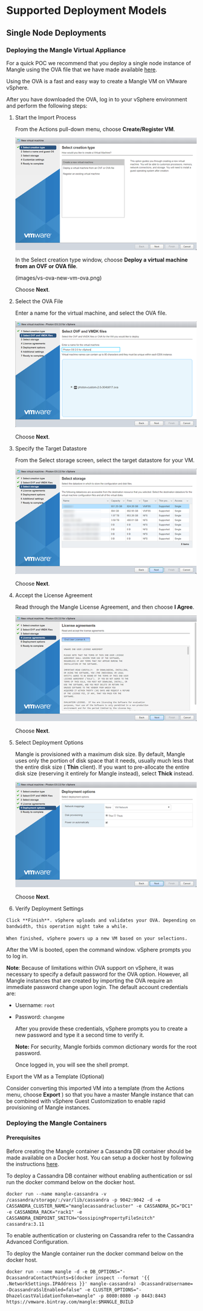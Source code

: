 # Supported Deployment Models

## Single Node Deployments

### Deploying the Mangle Virtual Appliance

For a quick POC we recommend that you deploy a single node instance of Mangle using the OVA file that we have made available [here](https://dl.bintray.com/vmware/photon/3.0/GA/ova/photon-hw11-3.0-26156e2.ova).

Using the OVA is a fast and easy way to create a Mangle VM on VMware vSphere.

After you have downloaded the OVA, log in to your vSphere environment and perform the following steps:

1. Start the Import Process

   From the Actions pull-down menu, choose **Create/Register VM**.

   ![Create/Register VM](../.gitbook/assets/ova-new-vm.png)

   In the Select creation type window, choose **Deploy a virtual machine from an OVF or OVA file**.

   \(images/vs-ova-new-vm-ova.png\)

   Choose **Next**.

2. Select the OVA File

   Enter a name for the virtual machine, and select the OVA file.

   ![OVA file](../.gitbook/assets/ova-name-selected.png)

   Choose **Next**.

3. Specify the Target Datastore

   From the Select storage screen, select the target datastore for your VM.

   ![Target datastore](../.gitbook/assets/ova-storage.png)

   Choose **Next**.

4. Accept the License Agreement

   Read through the Mangle License Agreement, and then choose **I Agree**.

   ![License](../.gitbook/assets/ova-license.png)

   Choose **Next**.

5. Select Deployment Options

   Mangle is provisioned with a maximum disk size. By default, Mangle uses only the portion of disk space that it needs, usually much less that the entire disk size \( **Thin** client\). If you want to pre-allocate the entire disk size \(reserving it entirely for Mangle instead\), select **Thick** instead.

   ![Deployment Options](../.gitbook/assets/ova-deployment-options.png)

   Choose **Next**.

6. Verify Deployment Settings

```text
Click **Finish**. vSphere uploads and validates your OVA. Depending on bandwidth, this operation might take a while.

When finished, vSphere powers up a new VM based on your selections.
```

After the VM is booted, open the command window. vSphere prompts you to log in.

**Note**: Because of limitations within OVA support on vSphere, it was necessary to specify a default password for the OVA option. However, all Mangle instances that are created by importing the OVA require an immediate password change upon login. The default account credentials are:

* Username: `root`
* Password: `changeme`

  After you provide these credentials, vSphere prompts you to create a new password and type it a second time to verify it.

  **Note:** For security, Mangle forbids common dictionary words for the root password.

  Once logged in, you will see the shell prompt.

Export the VM as a Template \(Optional\)

Consider converting this imported VM into a template \(from the Actions menu, choose **Export** \) so that you have a master Mangle instance that can be combined with vSphere Guest Customization to enable rapid provisioning of Mangle instances.

### Deploying the Mangle Containers

#### Prerequisites

Before creating the Mangle container a Cassandra DB container should be made available on a Docker host. You can setup a docker host by following the instructions [here](https://docs.docker.com/install/).

To deploy a Cassandra DB container without enabling authentication or ssl run the docker command below on the docker host.

```text
docker run --name mangle-cassandra -v /cassandra/storage/:/var/lib/cassandra -p 9042:9042 -d -e CASSANDRA_CLUSTER_NAME="manglecassandracluster" -e CASSANDRA_DC="DC1" -e CASSANDRA_RACK="rack1" -e CASSANDRA_ENDPOINT_SNITCH="GossipingPropertyFileSnitch"  cassandra:3.11
```

To enable authentication or clustering on Cassandra refer to the Cassandra Advanced Configuration.

To deploy the Mangle container run the docker command below on the docker host.

```text
docker run --name mangle -d -e DB_OPTIONS="-DcassandraContactPoints=$(docker inspect --format '{{ .NetworkSettings.IPAddress }}' mangle-cassandra) -DcassandraUsername= -DcassandraSslEnabled=false" -e CLUSTER_OPTIONS="-DhazelcastValidationToken=mangle" -p 8080:8080 -p 8443:8443 https://vmware.bintray.com/mangle:$MANGLE_BUILD
```




